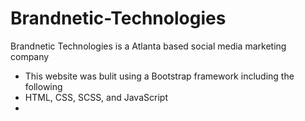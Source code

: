 # Brandnetic-Technologies

Brandnetic Technologies is a Atlanta based social media marketing company
- This website was bulit using a Bootstrap framework including the following 
- HTML, CSS, SCSS, and JavaScript
- 